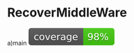# RecoverMiddleWare

a)main ![alt coverage](https://github.com/rushikesh2/Gophercises/blob/master/RecoverMiddleware/coverage.svg)<br>
